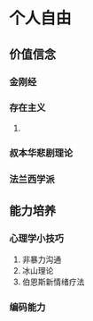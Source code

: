 # 个人自由


## 价值信念


### 金刚经
### 存在主义

1. 

### 叔本华悲剧理论

### 法兰西学派


## 能力培养

### 心理学小技巧

1. 非暴力沟通
2. 冰山理论
3. 伯恩斯新情绪疗法

### 编码能力



